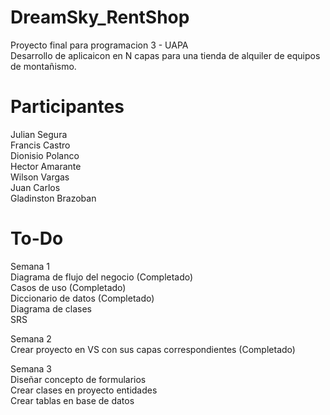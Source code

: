 # DreamSky_RentShop
Proyecto final para programacion 3 - UAPA  
Desarrollo de aplicaicon en N capas para una tienda de alquiler de equipos de montañismo.

# Participantes
Julian Segura  
Francis Castro  
Dionisio Polanco  
Hector Amarante  
Wilson Vargas  
Juan Carlos  
Gladinston Brazoban

# To-Do
Semana 1  
Diagrama de flujo del negocio (Completado)  
Casos de uso (Completado)  
Diccionario de datos (Completado)  
Diagrama de clases  
SRS  

Semana 2  
Crear proyecto en VS con sus capas correspondientes (Completado)  

Semana 3  
Diseñar concepto de formularios  
Crear clases en proyecto entidades  
Crear tablas en base de datos

